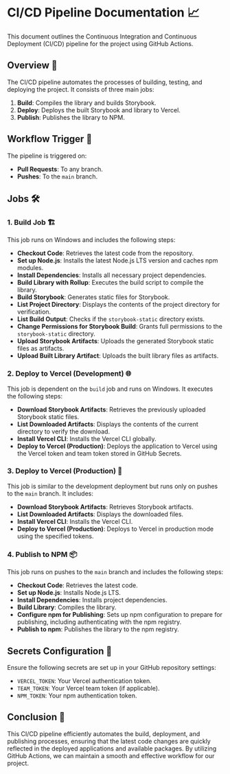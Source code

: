 # CI/CD Pipeline Documentation 📈

This document outlines the Continuous Integration and Continuous Deployment (CI/CD) pipeline for the project using GitHub Actions.

## Overview 🌟

The CI/CD pipeline automates the processes of building, testing, and deploying the project. It consists of three main jobs:

1. **Build**: Compiles the library and builds Storybook.
2. **Deploy**: Deploys the built Storybook and library to Vercel.
3. **Publish**: Publishes the library to NPM.

## Workflow Trigger 🚦

The pipeline is triggered on:

- **Pull Requests**: To any branch.
- **Pushes**: To the `main` branch.

## Jobs 🛠️

### 1. Build Job 🏗️

This job runs on Windows and includes the following steps:

- **Checkout Code**: Retrieves the latest code from the repository.
- **Set up Node.js**: Installs the latest Node.js LTS version and caches npm modules.
- **Install Dependencies**: Installs all necessary project dependencies.
- **Build Library with Rollup**: Executes the build script to compile the library.
- **Build Storybook**: Generates static files for Storybook.
- **List Project Directory**: Displays the contents of the project directory for verification.
- **List Build Output**: Checks if the `storybook-static` directory exists.
- **Change Permissions for Storybook Build**: Grants full permissions to the `storybook-static` directory.
- **Upload Storybook Artifacts**: Uploads the generated Storybook static files as artifacts.
- **Upload Built Library Artifact**: Uploads the built library files as artifacts.

### 2. Deploy to Vercel (Development) 🌐

This job is dependent on the `build` job and runs on Windows. It executes the following steps:

- **Download Storybook Artifacts**: Retrieves the previously uploaded Storybook static files.
- **List Downloaded Artifacts**: Displays the contents of the current directory to verify the download.
- **Install Vercel CLI**: Installs the Vercel CLI globally.
- **Deploy to Vercel (Production)**: Deploys the application to Vercel using the Vercel token and team token stored in GitHub Secrets.

### 3. Deploy to Vercel (Production) 🚀

This job is similar to the development deployment but runs only on pushes to the `main` branch. It includes:

- **Download Storybook Artifacts**: Retrieves Storybook artifacts.
- **List Downloaded Artifacts**: Displays the downloaded files.
- **Install Vercel CLI**: Installs the Vercel CLI.
- **Deploy to Vercel (Production)**: Deploys to Vercel in production mode using the specified tokens.

### 4. Publish to NPM 📦

This job runs on pushes to the `main` branch and includes the following steps:

- **Checkout Code**: Retrieves the latest code.
- **Set up Node.js**: Installs Node.js LTS.
- **Install Dependencies**: Installs project dependencies.
- **Build Library**: Compiles the library.
- **Configure npm for Publishing**: Sets up npm configuration to prepare for publishing, including authenticating with the npm registry.
- **Publish to npm**: Publishes the library to the npm registry.

## Secrets Configuration 🔐

Ensure the following secrets are set up in your GitHub repository settings:

- `VERCEL_TOKEN`: Your Vercel authentication token.
- `TEAM_TOKEN`: Your Vercel team token (if applicable).
- `NPM_TOKEN`: Your npm authentication token.

## Conclusion 🏁

This CI/CD pipeline efficiently automates the build, deployment, and publishing processes, ensuring that the latest code changes are quickly reflected in the deployed applications and available packages. By utilizing GitHub Actions, we can maintain a smooth and effective workflow for our project.
